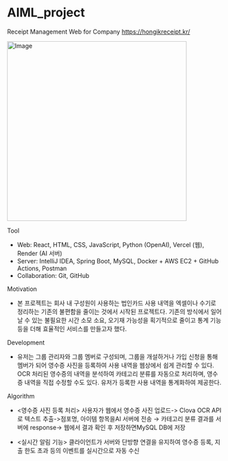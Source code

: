 # AIML_project

Receipt Management Web for Company
https://hongikreceipt.kr/

<img width="419" alt="Image" src="https://github.com/user-attachments/assets/426927b6-175c-435f-b56e-828a9d9ce131" />

Tool
- Web: React, HTML, CSS, JavaScript, Python (OpenAI), Vercel (웹), Render (AI 서버)
- Server: IntelliJ IDEA,  Spring Boot, MySQL, Docker + AWS EC2 + GitHub Actions, Postman
- Collaboration: Git, GitHub

Motivation
- 본 프로젝트는 회사 내 구성원이 사용하는 법인카드 사용 내역을 엑셀이나 수기로 정리하는 기존의 불편함을 줄이는 것에서 시작된 프로젝트다. 기존의 방식에서 일어날 수 있는 불필요한 시간 소모 소요, 오기재 가능성을 획기적으로 줄이고 통계 기능 등을 더해 효율적인 서비스를 만들고자 했다.

Development
- 유저는 그룹 관리자와 그룹 멤버로 구성되며, 그룹을 개설하거나 가입 신청을 통해 멤버가 되어 영수증 사진을 등록하여 사용 내역을 웹상에서 쉽게 관리할 수 있다. OCR 처리된 영수증의 내역을 분석하여 카테고리 분류를 자동으로 처리하며, 영수증 내역을 직접 수정할 수도 있다. 유저가 등록한 사용 내역을 통계화하여 제공한다.

Algorithm
- <영수증 사진 등록 처리>
사용자가 웹에서 영수증 사진 업로드->
Clova OCR API로 텍스트 추출->점포명, 아이템 항목을AI 서버에 전송 → 카테고리 분류 결과를 서버에 response->
웹에서 결과 확인 후 저장하면MySQL DB에 저장

- <실시간 알림 기능> 
클라이언트가 서버와 단방향 연결을 유지하여 영수증 등록, 지출 한도 초과 등의 이벤트를 실시간으로 자동 수신

